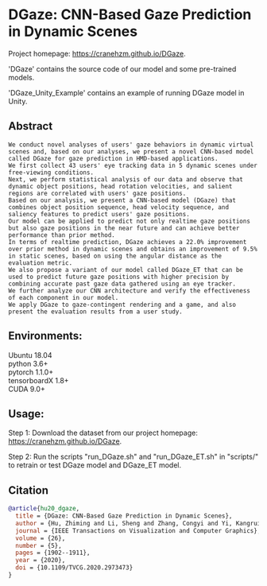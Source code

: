 # DGaze: CNN-Based Gaze Prediction in Dynamic Scenes
Project homepage: https://cranehzm.github.io/DGaze.


'DGaze' contains the source code of our model and some pre-trained models.


'DGaze_Unity_Example' contains an example of running DGaze model in Unity.


## Abstract
```
We conduct novel analyses of users' gaze behaviors in dynamic virtual scenes and, based on our analyses, we present a novel CNN-based model called DGaze for gaze prediction in HMD-based applications. 
We first collect 43 users' eye tracking data in 5 dynamic scenes under free-viewing conditions. 
Next, we perform statistical analysis of our data and observe that dynamic object positions, head rotation velocities, and salient regions are correlated with users' gaze positions. 
Based on our analysis, we present a CNN-based model (DGaze) that combines object position sequence, head velocity sequence, and saliency features to predict users' gaze positions. 
Our model can be applied to predict not only realtime gaze positions but also gaze positions in the near future and can achieve better performance than prior method. 
In terms of realtime prediction, DGaze achieves a 22.0% improvement over prior method in dynamic scenes and obtains an improvement of 9.5% in static scenes, based on using the angular distance as the evaluation metric. 
We also propose a variant of our model called DGaze_ET that can be used to predict future gaze positions with higher precision by combining accurate past gaze data gathered using an eye tracker. 
We further analyze our CNN architecture and verify the effectiveness of each component in our model. 
We apply DGaze to gaze-contingent rendering and a game, and also present the evaluation results from a user study.
```	

## Environments:
Ubuntu 18.04  
python 3.6+  
pytorch 1.1.0+  
tensorboardX 1.8+  
CUDA 9.0+    


## Usage:
Step 1: Download the dataset from our project homepage: https://cranehzm.github.io/DGaze.

Step 2: Run the scripts "run_DGaze.sh" and "run_DGaze_ET.sh" in "scripts/" to retrain or test DGaze model and DGaze_ET model.


## Citation
```bibtex
@article{hu20_dgaze,
  title = {DGaze: CNN-Based Gaze Prediction in Dynamic Scenes},
  author = {Hu, Zhiming and Li, Sheng and Zhang, Congyi and Yi, Kangrui and Wang, Guoping and Manocha, Dinesh},
  journal = {IEEE Transactions on Visualization and Computer Graphics},
  volume = {26},
  number = {5},
  pages = {1902--1911},
  year = {2020},
  doi = {10.1109/TVCG.2020.2973473}
}
```
